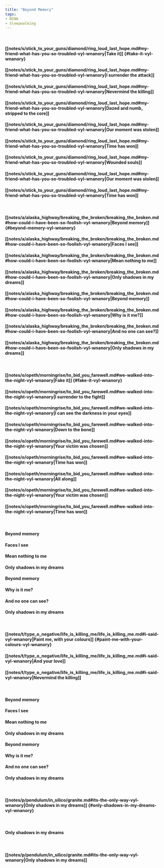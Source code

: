 ```yaml
---
title: "Beyond Memory"
tags:
- NINA
- Sleepwalking
---
```

&nbsp;
#### [[notes/s/stick_to_your_guns/diamond/ring_loud_last_hope.md#my-friend-what-has-you-so-troubled-vyl-wnanory|Take it]] {#take-it-vyl-wnanory}
#### [[notes/s/stick_to_your_guns/diamond/ring_loud_last_hope.md#my-friend-what-has-you-so-troubled-vyl-wnanory|I surrender the attack]]
#### [[notes/s/stick_to_your_guns/diamond/ring_loud_last_hope.md#my-friend-what-has-you-so-troubled-vyl-wnanory|Nevermind the killing]]
#### [[notes/s/stick_to_your_guns/diamond/ring_loud_last_hope.md#my-friend-what-has-you-so-troubled-vyl-wnanory|Dazed and numb, stripped to the core]]
#### [[notes/s/stick_to_your_guns/diamond/ring_loud_last_hope.md#my-friend-what-has-you-so-troubled-vyl-wnanory|Our moment was stolen]]
#### [[notes/s/stick_to_your_guns/diamond/ring_loud_last_hope.md#my-friend-what-has-you-so-troubled-vyl-wnanory|Time has won]]
#### [[notes/s/stick_to_your_guns/diamond/ring_loud_last_hope.md#my-friend-what-has-you-so-troubled-vyl-wnanory|Wounded souls]]
#### [[notes/s/stick_to_your_guns/diamond/ring_loud_last_hope.md#my-friend-what-has-you-so-troubled-vyl-wnanory|Our moment was stolen]]
#### [[notes/s/stick_to_your_guns/diamond/ring_loud_last_hope.md#my-friend-what-has-you-so-troubled-vyl-wnanory|Time has won]]
&nbsp;
#### [[notes/a/alaska_highway/breaking_the_broken/breaking_the_broken.md#how-could-i-have-been-so-foolish-vyl-wnanory|Beyond memory]] {#beyond-memory-vyl-wnanory}
#### [[notes/a/alaska_highway/breaking_the_broken/breaking_the_broken.md#how-could-i-have-been-so-foolish-vyl-wnanory|Faces I see]]
#### [[notes/a/alaska_highway/breaking_the_broken/breaking_the_broken.md#how-could-i-have-been-so-foolish-vyl-wnanory|Mean nothing to me]]
#### [[notes/a/alaska_highway/breaking_the_broken/breaking_the_broken.md#how-could-i-have-been-so-foolish-vyl-wnanory|Only shadows in my dreams]]
#### [[notes/a/alaska_highway/breaking_the_broken/breaking_the_broken.md#how-could-i-have-been-so-foolish-vyl-wnanory|Beyond memory]]
#### [[notes/a/alaska_highway/breaking_the_broken/breaking_the_broken.md#how-could-i-have-been-so-foolish-vyl-wnanory|Why is it me?]]
#### [[notes/a/alaska_highway/breaking_the_broken/breaking_the_broken.md#how-could-i-have-been-so-foolish-vyl-wnanory|And no one can see?]]
#### [[notes/a/alaska_highway/breaking_the_broken/breaking_the_broken.md#how-could-i-have-been-so-foolish-vyl-wnanory|Only shadows in my dreams]]
&nbsp;
#### [[notes/o/opeth/morningrise/to_bid_you_farewell.md#we-walked-into-the-night-vyl-wnanory|Fake it]] {#fake-it-vyl-wnanory}
#### [[notes/o/opeth/morningrise/to_bid_you_farewell.md#we-walked-into-the-night-vyl-wnanory|I surrender to the fight]]
#### [[notes/o/opeth/morningrise/to_bid_you_farewell.md#we-walked-into-the-night-vyl-wnanory|I can see the darkness in your eyes]]
#### [[notes/o/opeth/morningrise/to_bid_you_farewell.md#we-walked-into-the-night-vyl-wnanory|Down to the bone]]
#### [[notes/o/opeth/morningrise/to_bid_you_farewell.md#we-walked-into-the-night-vyl-wnanory|Your victim was chosen]]
#### [[notes/o/opeth/morningrise/to_bid_you_farewell.md#we-walked-into-the-night-vyl-wnanory|Time has won]]
#### [[notes/o/opeth/morningrise/to_bid_you_farewell.md#we-walked-into-the-night-vyl-wnanory|All along]]
#### [[notes/o/opeth/morningrise/to_bid_you_farewell.md#we-walked-into-the-night-vyl-wnanory|Your victim was chosen]]
#### [[notes/o/opeth/morningrise/to_bid_you_farewell.md#we-walked-into-the-night-vyl-wnanory|Time has won]]
&nbsp;
#### Beyond memory
#### Faces I see
#### Mean nothing to me
#### Only shadows in my dreams
#### Beyond memory
#### Why is it me?
#### And no one can see?
#### Only shadows in my dreams
&nbsp;
#### [[notes/t/type_o_negative/life_is_killing_me/life_is_killing_me.md#i-said-vyl-wnanory|Paint me, with your colours]] {#paint-me-with-your-colours-vyl-wnanory}
#### [[notes/t/type_o_negative/life_is_killing_me/life_is_killing_me.md#i-said-vyl-wnanory|And your love]]
#### [[notes/t/type_o_negative/life_is_killing_me/life_is_killing_me.md#i-said-vyl-wnanory|Nevermind the killing]]
&nbsp;
#### Beyond memory
#### Faces I see
#### Mean nothing to me
#### Only shadows in my dreams
#### Beyond memory
#### Why is it me?
#### And no one can see?
#### Only shadows in my dreams
&nbsp;
#### [[notes/p/pendulum/in_silico/granite.md#its-the-only-way-vyl-wnanory|Only shadows in my dreams]] {#only-shadows-in-my-dreams-vyl-wnanory}
&nbsp;
#### Only shadows in my dreams
&nbsp;
#### [[notes/p/pendulum/in_silico/granite.md#its-the-only-way-vyl-wnanory|Only shadows in my dreams]]
